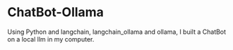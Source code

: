 # ChatBot-Ollama
Using Python and langchain, langchain_ollama and ollama, I built a ChatBot on a local llm in my computer.
